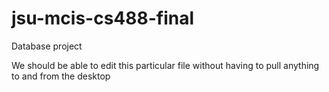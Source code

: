 jsu-mcis-cs488-final
====================

Database project

We should be able to edit this particular file without having to pull anything to and from the desktop
